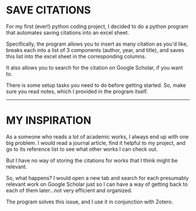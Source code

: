 # SAVE CITATIONS

For my first (ever!) python coding project, I decided to do a python program that automates saving citations into an excel sheet.

Specifically, the program allows you to insert as many citation as you'd like, breaks each into a list of 3 components (author, year, and title), and saves this list into the excel sheet in the corresponding columns. 

It also allows you to search for the citation on Google Scholar, if you want to.

There is some setup tasks you need to do before getting started. So, make sure you read notes, which I provided in the program itself. 

---


# MY INSPIRATION

As a someone who reads a lot of academic works, I always end up with one big problem. I would read a journal article, find it helpful to my project, and go to its reference list to see what other works I can check out. 

But I have no way of storing the citations for works that I think might be relevant. 

So, what happens? I would open a new tab and search for each presumably relevant work on Google Scholar just so I can have a way of getting back to each of them later...not very efficient and organized. 

The program solves this issue, and I use it in conjunction with Zotero. 

